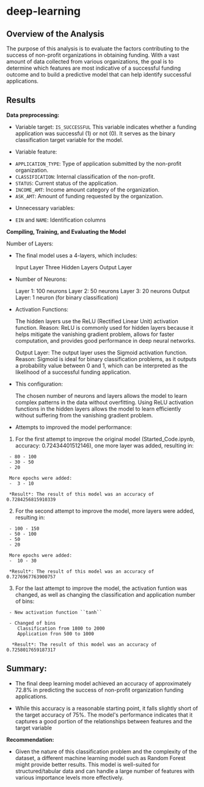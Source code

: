 # deep-learning

## Overview of the Analysis

The purpose of this analysis is to evaluate the factors contributing to the success of non-profit organizations in obtaining funding. With a vast amount of data collected from various organizations, the goal is to determine which features are most indicative of a successful funding outcome and to build a predictive model that can help identify successful applications.

## Results

**Data preprocessing:**

 * Variable target: ``IS_SUCCESSFUL``
   This variable indicates whether a funding application was successful (1) or not (0). It serves as the binary classification target variable for the model.

 * Variable feature: 
  - ``APPLICATION_TYPE``: Type of application submitted by the non-profit organization.
  - ``CLASSIFICATION``: Internal classification of the non-profit.
  - ``STATUS``: Current status of the application.
  - ``INCOME_AMT``: Income amount category of the organization.
  - ``ASK_AMT``: Amount of funding requested by the organization.

 * Unnecessary variables:
  - ``EIN`` and ``NAME``: Identification columns 

**Compiling, Training, and Evaluating the Model**

  Number of Layers:

  * The final model uses a 4-layers, which includes:

     Input Layer
     Three Hidden Layers
     Output Layer

  * Number of Neurons:

     Layer 1: 100 neurons
     Layer 2: 50 neurons
     Layer 3: 20 neurons
     Output Layer: 1 neuron (for binary classification)


  * Activation Functions:

     The hidden layers use the ReLU (Rectified Linear Unit) activation function.
     Reason: ReLU is commonly used for hidden layers because it helps mitigate the vanishing gradient problem, allows for  faster computation, and provides good performance in deep neural networks.

     Output Layer: The output layer uses the Sigmoid activation function.
     Reason: Sigmoid is ideal for binary classification problems, as it outputs a probability value between 0 and 1, which can be interpreted as the likelihood of a successful funding application.

  * This configuration:

     The chosen number of neurons and layers allows the model to learn complex patterns in the data without overfitting.
     Using ReLU activation functions in the hidden layers allows the model to learn efficiently without suffering from the vanishing gradient problem.


   * Attempts to improved the model performance:

   1. For the first attempt to improve the original model (Started_Code.ipynb, accuracy: 0.72434401512146), one more layer was added, resulting in:

     - 80 - 100
     - 30 - 50
     - 20

     More epochs were added:
     -  3 - 10

     *Result*: The result of this model was an accuracy of 0.7284256815910339

   2. For the second attempt to improve the model, more layers were added, resulting in:

   
     - 100 - 150
     - 50 - 100
     - 50
     - 20

     More epochs were added:
     -  10 - 30

     *Result*: The result of this model was an accuracy of 0.7276967763900757

   3. For the last attempt to improve the model, the activation funtion was changed, as well as changing the classification and application number of bins:


     - New activation function ``tanh``

     - Changed of bins
        Classification from 1800 to 2000
        Application fron 500 to 1000

      *Result*: The result of this model was an accuracy of 0.7258017659187317   

## Summary: 

- The final deep learning model achieved an accuracy of approximately 72.8% in predicting the success of non-profit organization funding applications.

- While this accuracy is a reasonable starting point, it falls slightly short of the target accuracy of 75%. The model's performance indicates that it captures a good portion of the relationships between features and the target variable

**Recommendation:**

- Given the nature of this classification problem and the complexity of the dataset, a different machine learning model such as Random Forest might provide better results. This model is well-suited for structured/tabular data and can handle a large number of features with various importance levels more effectively.